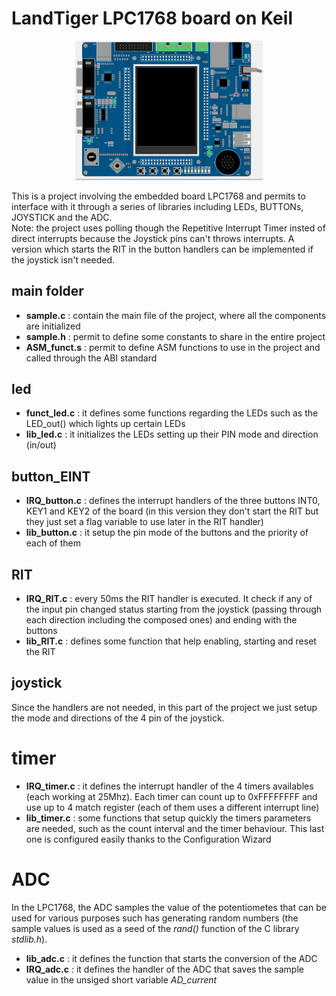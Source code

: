 # LandTiger LPC1768 board on Keil

<p align="center">
    <img src="Images/board_pic.png" alt="" width="300">
</p>

This is a project involving the embedded board LPC1768 and permits to interface with it 
through a series of libraries including LEDs, BUTTONs, JOYSTICK and the ADC. <br>
Note: the project uses polling though the Repetitive Interrupt Timer insted of direct interrupts because the Joystick pins can't throws interrupts. A version which starts the RIT in the button handlers can be implemented if the joystick isn't needed.

## main folder
- **sample.c** : contain the main file of the project, where all the components are initialized
- **sample.h** : permit to define some constants to share in the entire project
- **ASM_funct.s** : permit to define ASM functions to use in the project and called through the ABI standard

## led
- **funct_led.c** : it defines some functions regarding the LEDs such as the LED_out() which lights up certain LEDs
- **lib_led.c** : it initializes the LEDs setting up their PIN mode and direction (in/out)

## button_EINT
- **IRQ_button.c** : defines the interrupt handlers of the three buttons INT0, KEY1 and KEY2 of the board (in this version they don't start the RIT but they just set a flag variable to use later in the RIT handler)
- **lib_button.c** : it setup the pin mode of the buttons and the priority of each of them

## RIT
- **IRQ_RIT.c** : every 50ms the RIT handler is executed. It check if any of the input pin changed status starting from the joystick (passing through each direction including the composed ones) and ending with the buttons
- **lib_RIT.c** : defines some function that help enabling, starting and reset the RIT

## joystick
Since the handlers are not needed, in this part of the project we just setup the mode and directions of the 4 pin of the joystick.

# timer
- **IRQ_timer.c** : it defines the interrupt handler of the 4 timers availables (each working at 25Mhz). Each timer can count up to 0xFFFFFFFF and use up to 4 match register (each of them uses a different interrupt line)
- **lib_timer.c** : some functions that setup quickly the timers parameters are needed, such as the count interval and the timer behaviour. This last one is configured easily thanks to the Configuration Wizard

# ADC
In the LPC1768, the ADC samples the value of the potentiometes that can be used for various purposes such has generating random numbers (the sample values is used as a seed of the *rand()* function of the C library *stdlib.h*). 
- **lib_adc.c** : it defines the function that starts the conversion of the ADC
- **IRQ_adc.c** : it defines the handler of the ADC that saves the sample value in the unsiged short variable *AD_current*